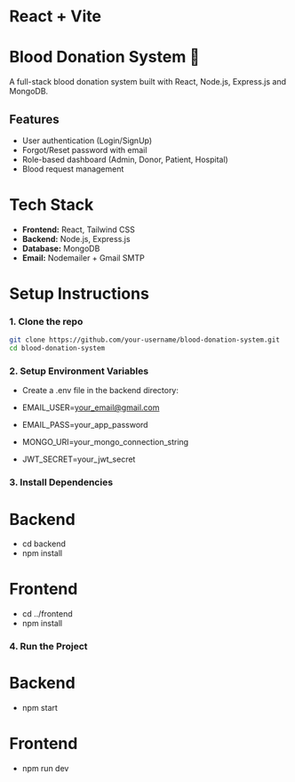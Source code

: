 # React + Vite

# Blood Donation System 🚀

A full-stack blood donation system built with React, Node.js, Express.js and MongoDB.

## Features

- User authentication (Login/SignUp)
- Forgot/Reset password with email
- Role-based dashboard (Admin, Donor, Patient, Hospital)
- Blood request management

# Tech Stack

- **Frontend:** React, Tailwind CSS
- **Backend:** Node.js, Express.js
- **Database:** MongoDB
- **Email:** Nodemailer + Gmail SMTP

# Setup Instructions

### 1. Clone the repo

```bash
git clone https://github.com/your-username/blood-donation-system.git
cd blood-donation-system
```

### 2. Setup Environment Variables

- Create a .env file in the backend directory:

- EMAIL_USER=your_email@gmail.com
- EMAIL_PASS=your_app_password
- MONGO_URI=your_mongo_connection_string
- JWT_SECRET=your_jwt_secret

### 3. Install Dependencies

# Backend

- cd backend
- npm install

# Frontend

- cd ../frontend
- npm install

### 4. Run the Project

# Backend

- npm start

# Frontend

- npm run dev

